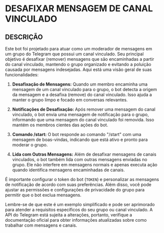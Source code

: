 # DESAFIXAR MENSAGEM DE CANAL VINCULADO
## DESCRIÇÃO
Este bot foi projetado para atuar como um moderador de mensagens em um grupo do Telegram que possui um canal vinculado. Seu principal objetivo é desafixar (remover) mensagens que são encaminhadas a partir do canal vinculado, mantendo o grupo organizado e evitando a poluição causada por mensagens indesejadas. Aqui está uma visão geral de suas funcionalidades:

1. **Desafixação de Mensagens:** Quando um membro encaminha uma mensagem de um canal vinculado para o grupo, o bot detecta a origem da mensagem e a desafixa (remove) do canal vinculado. Isso ajuda a manter o grupo limpo e focado em conversas relevantes.

2. **Notificações de Desafixação:** Após remover uma mensagem do canal vinculado, o bot envia uma mensagem de notificação para o grupo, informando que uma mensagem do canal vinculado foi removida. Isso mantém os membros cientes das ações do bot.

3. **Comando /start:** O bot responde ao comando "/start" com uma mensagem de boas-vindas, indicando que está ativo e pronto para moderar o grupo.

4. **Lida com Outras Mensagens:** Além de desafixar mensagens de canais vinculados, o bot também lida com outras mensagens enviadas no grupo. Ele não interfere em mensagens normais e apenas executa ação quando identifica mensagens encaminhadas de canais.

É importante configurar o token do bot (`TOKEN`) e personalizar as mensagens de notificação de acordo com suas preferências. Além disso, você pode ajustar as permissões e configurações de privacidade do grupo para permitir que o bot exclua mensagens.

Lembre-se de que este é um exemplo simplificado e pode ser aprimorado para atender a requisitos específicos do seu grupo ou canal vinculado. A API do Telegram está sujeita a alterações, portanto, verifique a documentação oficial para obter informações atualizadas sobre como trabalhar com mensagens e canais.